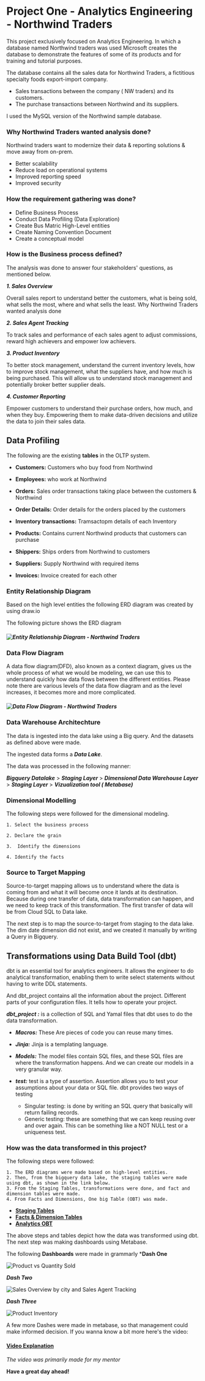 
# Project One - Analytics Engineering - Northwind Traders

This project exclusively focused on Analytics Engineering. In which a database named Northwind traders was used 
Microsoft creates the database to demonstrate the features of some of its products and for training and tutorial purposes. 

The database contains all the sales data for Northwind Traders, a fictitious specialty foods export-import company.

* Sales transactions between the company ( NW traders) and its customers.
* The purchase transactions between Northwind and its suppliers. 

I used the MySQL version of the Northwind sample database. 

### Why Northwind Traders wanted analysis done?

Northwind traders want to modernize their data & reporting solutions & move away from on-prem.

* Better scalability
* Reduce load on operational systems
* Improved reporting speed
* Improved security

### How the requirement gathering was done?

* Define Business Process
* Conduct Data Profiling (Data Exploration)
* Create Bus Matric High-Level entities
* Create Naming Convention Document
* Create a conceptual model


### How is the Business process defined?

The analysis was done to answer four stakeholders' questions, as mentioned below.

***1. Sales Overview*** 

Overall sales report to understand better the customers, what is being sold, what sells the most, where and what
sells the least. Why Northwind Traders wanted analysis done

***2. Sales Agent Tracking***

To track sales and performance of each sales agent to adjust commissions, reward high achievers and empower low achievers.

***3. Product Inventory***

To better stock management, understand the current inventory levels, how to improve stock management, what 
the suppliers have, and how much is being purchased. This will allow us to understand stock management and potentially
broker better supplier deals.

***4. Customer Reporting***

Empower customers to understand their purchase orders, how much, and when they buy. Empowering them to make 
data-driven decisions and utilize the data to join their sales data.


## **Data Profiling**


The following are the existing **tables** in the OLTP system. 

+ **Customers:** Customers who buy food from Northwind 

+ **Employees:** who work at Northwind

+ **Orders:** Sales order transactions taking place between the customers & Northwind

+ **Order Details:** Order details for the orders placed by the customers

+ **Inventory transactions:** Tramsactopm details of each Inventory

+ **Products:** Contains current Northwind products that customers can purchase

+ **Shippers:** Ships orders from Northwind to customers

+ **Suppliers:** Supply Northwind with required items

+ **Invoices:** Invoice created for each other


### **Entity Relationship Diagram**

Based on the high level entities the following ERD diagram was created by using draw.io 

The following picture shows the ERD diagram 

##### **![Entity Relationship Diagram - Northwind Traders](https://github.com/AmanGuptAnalytics/Project-One-Analytics-Engineering-Using-dbt-and-BQ/blob/d2640d72658e5405ec0eaf955a7308b62e1a382d/snapshots/DABC%20NW-Conceptual.drawio.png)**


### **Data Flow Diagram**

A data flow diagram(DFD), also known as a context diagram, gives us the whole process of what we would be modeling, we can use this to understand quickly how data flows between the different entities. Please note there are various levels of the data flow diagram and as the level increases, it becomes more and more complicated. 

##### **![Data Flow Diagram - Northwind Traders](https://drive.google.com/file/d/1dhFsa2pbSaqv4hSZeYe-kKnrD0SUrsWY/view?usp=sharing)**

### **Data Warehouse Architechture**

The data is ingested into the data lake using a Big query. And the datasets as defined above were made.

The ingested data forms a ***Data Lake***. 

The data was processed in the following manner:

***Bigquery Datalake*** > ***Staging Layer*** > ***Dimensional Data Warehouse Layer*** > ***Staging Layer*** > ***Vizualization tool ( Metabase)***


### **Dimensional Modelling**

The following steps were followed for the dimensional modeling. 

    1. Select the business process

    2. Declare the grain

    3.  Identify the dimensions

    4. Identify the facts


### **Source to Target Mapping**

Source-to-target mapping allows us to understand where the data is coming from and what it will become once it lands at its destination. Because during one transfer of data, data transformation can happen, and we need to keep track of this transformation. The first transfer of data will be from Cloud SQL to Data lake. 

The next step is to map the source-to-target from staging to the data lake. The dim date dimension did not exist, and we created it manually by writing a Query in Bigquery.


## **Transformations using Data Build Tool (dbt)**

dbt is an essential tool for analytics engineers. It allows the engineer to do analytical transformation, enabling them to write select statements without having to write DDL statements.

And dbt_project contains all the information about the project. Different parts of your configuration files. It tells how to operate your project. 

***dbt_project :*** 
is a collection of  SQL and Yamal files that dbt uses to do the data transformation. 

+ ***Macros:*** These Are pieces of code you can reuse many times.

+ ***Jinja:*** Jinja is a templating language.

+ ***Models:*** The model files contain SQL files, and these SQL files are where the transformation happens. And we can create our models in a very granular way.

+ ***test:*** test is a type of assertion. Assertion allows you to test your assumptions about your data or SQL file. dbt provides two ways of testing 
    + Singular testing: is done by writing an SQL query that basically will return failing records. 
    + Generic testing: these are something that we can keep reusing over and over again. This can be something like a NOT NULL test or a uniqueness test.



### How was the data transformed in this project? 

The following steps were followed:

    1. The ERD diagrams were made based on high-level entities.
    2. Then, from the bigquery data lake, the staging tables were made using dbt, as shown in the link below.
    3. From the Staging Tables, transformations were done, and fact and dimension tables were made.
    4. From Facts and Dimensions, One big Table (OBT) was made.     



* **[Staging Tables](https://github.com/AmanGuptAnalytics/Project-One-Analytics-Engineering-Using-dbt-and-BQ/tree/main/models/staging)**  
* **[Facts & Dimension Tables](https://github.com/AmanGuptAnalytics/Project-One-Analytics-Engineering-Using-dbt-and-BQ/tree/main/models/warehouse)** 
* **[Analytics OBT](https://github.com/AmanGuptAnalytics/Project-One-Analytics-Engineering-Using-dbt-and-BQ/tree/main/models/analytics_obt)**

The above steps and tables depict how the data was transformed using dbt. The next step was making dashboards using Metabase.

The following **Dashboards** were made in grammarly 
***Dash One**

![Product vs Quantity Sold](https://github.com/AmanGuptAnalytics/Project-One-Analytics-Engineering-Using-dbt-and-BQ/blob/main/data/Metabase%20Dash1.png)

***Dash Two***

![Sales Overview by city and Sales Agent Tracking](https://github.com/AmanGuptAnalytics/Project-One-Analytics-Engineering-Using-dbt-and-BQ/blob/main/data/Metabase%20Dash%202.png)

***Dash Three***


![Product Inventory](https://github.com/AmanGuptAnalytics/Project-One-Analytics-Engineering-Using-dbt-and-BQ/blob/main/data/Metabase%20Dash%203.png)

A few more Dashes were made in metabase, so that management could make informed decision. If you wanna know a bit more here's the video:

#### **[Video Explanation](https://www.loom.com/share/8a937f33dc624cfd81903476355bb42a)**

*The video was primarily made for my mentor* 


**Have a great day ahead!**

